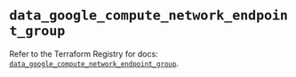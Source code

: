 # `data_google_compute_network_endpoint_group`

Refer to the Terraform Registry for docs: [`data_google_compute_network_endpoint_group`](https://registry.terraform.io/providers/hashicorp/google-beta/6.19.0/docs/data-sources/google_compute_network_endpoint_group).
